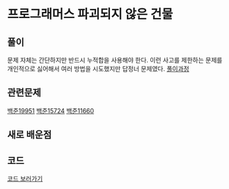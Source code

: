 # 프로그래머스 파괴되지 않은 건물
 

## 풀이
문제 자체는 간단하지만 반드시 누적합을 사용해야 한다. 이런 사고를 제한하는 문제를 개인적으로 싫어해서 여러 방법을 시도했지만 답정너 문제였다.
[풀이과정](https://tech.kakao.com/2022/01/14/2022-kakao-recruitment-round-1/#%EB%AC%B8%EC%A0%9C-6-%ED%8C%8C%EA%B4%B4%EB%90%98%EC%A7%80-%EC%95%8A%EC%9D%80-%EA%B1%B4%EB%AC%BC)



## 관련문제
[백준19951](https://www.acmicpc.net/problem/19951)
[백준15724](https://www.acmicpc.net/problem/15724)
[백준11660](https://www.acmicpc.net/problem/11660)

## 새로 배운점


## 코드
[코드 보러가기]()
